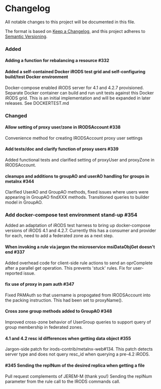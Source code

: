 # Changelog
All notable changes to this project will be documented in this file.

The format is based on [Keep a Changelog](https://keepachangelog.com/en/1.0.0/),
and this project adheres to [Semantic Versioning](https://semver.org/spec/v2.0.0.html).


### Added

#### Adding a function for rebalancing a resource #332

#### Added a self-contained Docker iRODS test grid and self-configuring build/test Docker environment

Docker-compose enabled iRODS server for 4.1 and 4.2.7 provisioned. Separate Docker container can build and run unit tests against this Docker iRODS grid. This is an initial implementation and will be expanded in later releases. See DOCKERTEST.md

### Changed

#### Allow setting of proxy user/zone in IRODSAccount #338

Convenience method for creating IRODSAccount proxy user settings

#### Add tests/doc and clarify function of proxy users #339

Added functional tests and clarified setting of proxyUser and proxyZone in IRODSAccount.

#### cleanups and additions to groupAO and userAO handling for groups in metalnx #344

Clarified UserAO and GroupAO methods, fixed issues where users were appearing in GroupAO findXXX methods. Transitioned queries to builder model in GroupAO.

### Add docker-compose test environment stand-up #354

Added an adaptation of iRODS test harness to bring up docker-compose versions of iRODS 4.1 and 4.2.7. Currently this has a consumer and provider for each, need to add a federated zone as a next step.

#### When invoking a rule via jargon the microservice msiDataObjGet doesn't end #337

Added overhead code for client-side rule actions to send an oprComplete after a parallel get
operation. This prevents 'stuck' rules. Fix for user-reported issue.

#### fix use of proxy in pam auth #347

Fixed PAMAuth so that username is propogated from IRODSAccount into the packing instruction. This had been set to proxyName().

#### Cross zone group methods added to GroupAO #348

 Improved cross-zone behavior of UserGroup queries to support query of group membership in federated zones. 
 
#### 4.1 and 4.2 resc id differences when getting data object #355
 
Jargon-side patch for irods-contrib/metalnx-web#134. This patch detects server type and does not query resc_id when querying a pre-4.2 iRODS.

#### #345 Sending the replNum of the desired replica when getting a file

Pull request complements of JEREM-M (thank you!) Sending the replNum parameter from the rule call to the IRODS commands call.